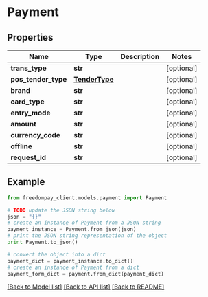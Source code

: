 # Payment


## Properties
Name | Type | Description | Notes
------------ | ------------- | ------------- | -------------
**trans_type** | **str** |  | [optional] 
**pos_tender_type** | [**TenderType**](TenderType.md) |  | [optional] 
**brand** | **str** |  | [optional] 
**card_type** | **str** |  | [optional] 
**entry_mode** | **str** |  | [optional] 
**amount** | **str** |  | [optional] 
**currency_code** | **str** |  | [optional] 
**offline** | **str** |  | [optional] 
**request_id** | **str** |  | [optional] 

## Example

```python
from freedompay_client.models.payment import Payment

# TODO update the JSON string below
json = "{}"
# create an instance of Payment from a JSON string
payment_instance = Payment.from_json(json)
# print the JSON string representation of the object
print Payment.to_json()

# convert the object into a dict
payment_dict = payment_instance.to_dict()
# create an instance of Payment from a dict
payment_form_dict = payment.from_dict(payment_dict)
```
[[Back to Model list]](../README.md#documentation-for-models) [[Back to API list]](../README.md#documentation-for-api-endpoints) [[Back to README]](../README.md)


